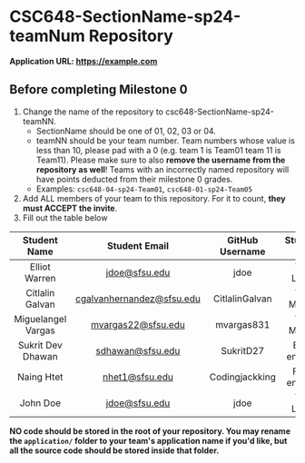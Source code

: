 # CSC648-SectionName-sp24-teamNum Repository

**Application URL: <https://example.com>**

## Before completing Milestone 0

1. Change the name of the repository to csc648-SectionName-sp24-teamNN.
   - SectionName should be one of 01, 02, 03 or 04.
   - teamNN should be your team number. Team numbers whose value is less than
     10, please pad with a 0 (e.g. team 1 is Team01 team 11 is Team11). Please
     make sure to also **remove the username from the repository as well**!
     Teams with an incorrectly named repository will have points deducted from
     their milestone 0 grades.
   - Examples: `csc648-04-sp24-Team01`, `csc648-01-sp24-Team05`
2. Add ALL members of your team to this repository. For it to count, **they must
   ACCEPT the invite**.
3. Fill out the table below

|    Student Name    |       Student Email       | GitHub Username | Student's role   |
|:------------------:| :-----------------------: | :-------------: | :--------------: |
| Elliot Warren      | jdoe@sfsu.edu             | jdoe            |  Team Leader     |
| Citlalin Galvan    | cgalvanhernandez@sfsu.edu | CitlalinGalvan  |  Team Member     |
| Miguelangel Vargas | mvargas22@sfsu.edu        | mvargas831      |  Team Member     |
| Sukrit Dev Dhawan  | sdhawan@sfsu.edu          | SukritD27       |  Back-end Lead   |
| Naing Htet         | nhet1@sfsu.edu            | Codingjackking  |  Front-end Lead  |
|   John Doe         | jdoe@sfsu.edu             |      jdoe       |  Team Leader     |
**NO code should be stored in the root of your repository. You may rename the
`application/` folder to your team's application name if you'd like, but all the
source code should be stored inside that folder.**
